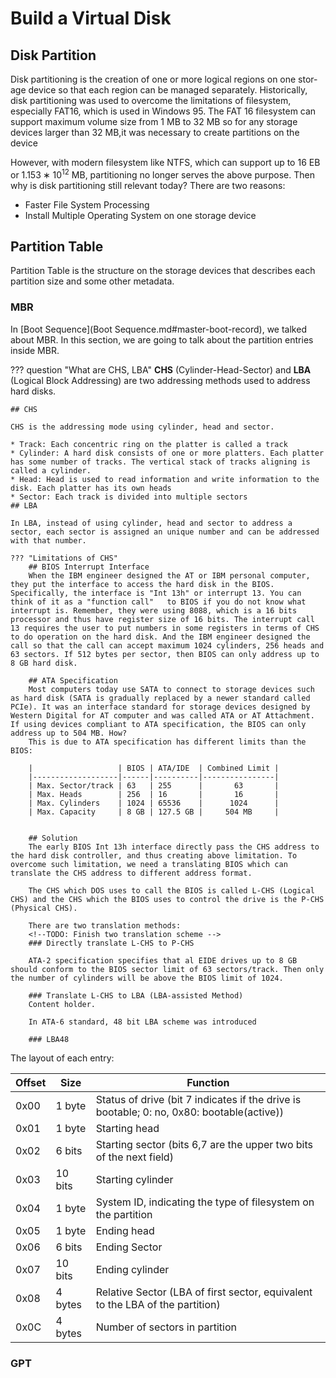 # Build a Virtual Disk

## Disk Partition

Disk partitioning is the creation of one or more logical regions on one stor-age  device  so  that  each  region  can  be  managed  separately.   Historically,  disk partitioning was used to overcome the limitations of filesystem, especially FAT16, which is used in Windows 95.  The FAT 16 filesystem can support maximum volume size from 1 MB to 32 MB so for any storage devices larger than 32 MB,it was necessary to create partitions on the device

However,  with  modern  filesystem  like  NTFS,  which  can  support  up  to  $16$ EB or $1.153∗10^{12}$ MB, partitioning no longer serves the above purpose.  Then why is disk partitioning still relevant today? There are two reasons:

* Faster File System Processing
* Install Multiple Operating System on one storage device

## Partition Table

Partition Table is the structure on the storage devices that describes each partition size and some other metadata.

### MBR

In [Boot Sequence](Boot Sequence.md#master-boot-record), we talked about MBR. In this section, we are going to talk about the partition entries inside MBR.

??? question "What are CHS, LBA"
    **CHS** (Cylinder-Head-Sector) and **LBA** (Logical Block Addressing) are two addressing methods used to address hard disks.

    ## CHS

    CHS is the addressing mode using cylinder, head and sector.

    * Track: Each concentric ring on the platter is called a track
    * Cylinder: A hard disk consists of one or more platters. Each platter has some number of tracks. The vertical stack of tracks aligning is called a cylinder.
    * Head: Head is used to read information and write information to the disk. Each platter has its own heads
    * Sector: Each track is divided into multiple sectors
    ## LBA

    In LBA, instead of using cylinder, head and sector to address a sector, each sector is assigned an unique number and can be addressed with that number.

    ??? "Limitations of CHS"
        ## BIOS Interrupt Interface
        When the IBM engineer designed the AT or IBM personal computer, they put the interface to access the hard disk in the BIOS. Specifically, the interface is "Int 13h" or interrupt 13. You can think of it as a "function call"   to BIOS if you do not know what interrupt is. Remember, they were using 8088, which is a 16 bits processor and thus have register size of 16 bits. The interrupt call 13 requires the user to put numbers in some registers in terms of CHS to do operation on the hard disk. And the IBM engineer designed the call so that the call can accept maximum 1024 cylinders, 256 heads and 63 sectors. If 512 bytes per sector, then BIOS can only address up to   8 GB hard disk.

        ## ATA Specification
        Most computers today use SATA to connect to storage devices such as hard disk (SATA is gradually replaced by a newer standard called PCIe). It was an interface standard for storage devices designed by Western Digital for AT computer and was called ATA or AT Attachment. If using devices compliant to ATA specification, the BIOS can only address up to 504 MB. How?
        This is due to ATA specification has different limits than the BIOS:

        |                   | BIOS | ATA/IDE  | Combined Limit |
        |-------------------|------|----------|----------------|
        | Max. Sector/track | 63   | 255      |       63       |
        | Max. Heads        | 256  | 16       |       16       |
        | Max. Cylinders    | 1024 | 65536    |      1024      |
        | Max. Capacity     | 8 GB | 127.5 GB |     504 MB     |


        ## Solution
        The early BIOS Int 13h interface directly pass the CHS address to the hard disk controller, and thus creating above limitation. To overcome such limitation, we need a translating BIOS which can translate the CHS address to different address format.

        The CHS which DOS uses to call the BIOS is called L-CHS (Logical CHS) and the CHS which the BIOS uses to control the drive is the P-CHS (Physical CHS).

        There are two translation methods:
        <!--TODO: Finish two translation scheme -->
        ### Directly translate L-CHS to P-CHS

        ATA-2 specification specifies that al EIDE drives up to 8 GB should conform to the BIOS sector limit of 63 sectors/track. Then only the number of cylinders will be above the BIOS limit of 1024.

        ### Translate L-CHS to LBA (LBA-assisted Method)
        Content holder.

        In ATA-6 standard, 48 bit LBA scheme was introduced

        ### LBA48


The layout of each entry:

| Offset | Size    | Function                                                                                  |
|--------|---------|-------------------------------------------------------------------------------------------|
| 0x00   | 1 byte  | Status of drive (bit 7 indicates if the drive is bootable; 0: no, 0x80: bootable(active)) |
| 0x01   | 1 byte  | Starting head                                                                             |
| 0x02   | 6 bits  | Starting sector (bits 6,7 are the upper two bits of the next field)                       |
| 0x03   | 10 bits | Starting cylinder                                                                         |
| 0x04   | 1 byte  | System ID, indicating the type of filesystem on the partition                             |
| 0x05   | 1 byte  | Ending head                                                                               |
| 0x06   | 6 bits  | Ending Sector                                                                             |
| 0x07   | 10 bits | Ending cylinder                                                                           |
| 0x08   | 4 bytes | Relative Sector (LBA of first sector, equivalent to the LBA of the partition)             |
| 0x0C   | 4 bytes | Number of sectors in partition                                                            |
<!--TODO: draw a diagram for above table -->

### GPT
